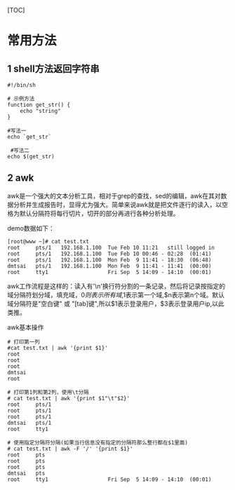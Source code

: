 [TOC]

# 常用方法

## 1 shell方法返回字符串

```shell
#!/bin/sh

# 示例方法
function get_str() {
	echo "string"
}

#写法一
echo `get_str` 

 #写法二
echo $(get_str)
```

## 2 awk

awk是一个强大的文本分析工具，相对于grep的查找，sed的编辑，awk在其对数据分析并生成报告时，显得尤为强大。简单来说awk就是把文件逐行的读入，以空格为默认分隔符将每行切片，切开的部分再进行各种分析处理。

demo数据如下：

```
[root@www ~]# cat test.txt
root     pts/1   192.168.1.100  Tue Feb 10 11:21   still logged in
root     pts/1   192.168.1.100  Tue Feb 10 00:46 - 02:28  (01:41)
root     pts/1   192.168.1.100  Mon Feb  9 11:41 - 18:30  (06:48)
dmtsai   pts/1   192.168.1.100  Mon Feb  9 11:41 - 11:41  (00:00)
root     tty1                   Fri Sep  5 14:09 - 14:10  (00:01)
```

awk工作流程是这样的：读入有'\n'换行符分割的一条记录，然后将记录按指定的域分隔符划分域，填充域，$0则表示所有域,$1表示第一个域,$n表示第n个域。默认域分隔符是"空白键" 或 "[tab]键",所以$1表示登录用户，$3表示登录用户ip,以此类推。

awk基本操作

```shell
# 打印第一列
#cat test.txt | awk '{print $1}'
root
root
root
dmtsai
root

# 打印第1列和第2列，使用\t分隔
# cat test.txt | awk '{print $1"\t"$2}'
root     pts/1
root     pts/1
root     pts/1
dmtsai   pts/1
root     tty1 

# 使用指定分隔符分隔(如果当行信息没有指定的分隔符那么整行都在$1里面)
# cat test.txt | awk -F '/' '{print $1}'
root     pts
root     pts
root     pts
dmtsai   pts
root     tty1                   Fri Sep  5 14:09 - 14:10  (00:01)
```

